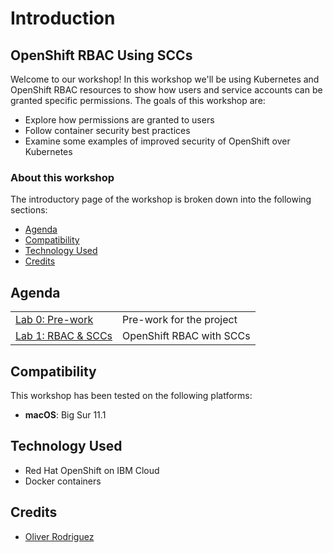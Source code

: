 # Introduction

## OpenShift RBAC Using SCCs

Welcome to our workshop! In this workshop we'll be using Kubernetes and OpenShift RBAC resources to show how users and service accounts can be granted specific permissions. The goals of this workshop are:

* Explore how permissions are granted to users
* Follow container security best practices
* Examine some examples of improved security of OpenShift over Kubernetes

### About this workshop

The introductory page of the workshop is broken down into the following sections:

* [Agenda](./#agenda)
* [Compatibility](./#compatibility)
* [Technology Used](./#technology-used)
* [Credits](./#credits)

## Agenda

|  |  |
| :--- | :--- |
| [Lab 0: Pre-work](pre-work/README.md) | Pre-work for the project |
| [Lab 1: RBAC & SCCs](lab-1/README.md) | OpenShift RBAC with SCCs |

## Compatibility

This workshop has been tested on the following platforms:

* **macOS**: Big Sur 11.1

## Technology Used

* Red Hat OpenShift on IBM Cloud
* Docker containers

## Credits

* [Oliver Rodriguez](https://github.com/odrodrig)
